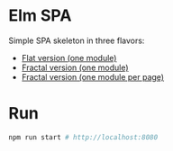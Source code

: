 # Elm SPA

Simple SPA skeleton in three flavors:

- [Flat version (one module)](https://github.com/joanllenas/elm-spa/tree/dd18df141f8b855fb56de0311b94f2361a2fe31b)
- [Fractal version (one module)](https://github.com/joanllenas/elm-spa/tree/ba5b16866faa6bd1fa8f1efa551ea35dfab8d5f2)
- [Fractal version (one module per page)](https://github.com/joanllenas/elm-spa)

# Run

```bash
npm run start # http://localhost:8080
```
